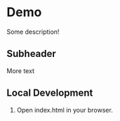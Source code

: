 # Demo

Some description!


## Subheader

More text

## Local Development

1. Open index.html in your browser.